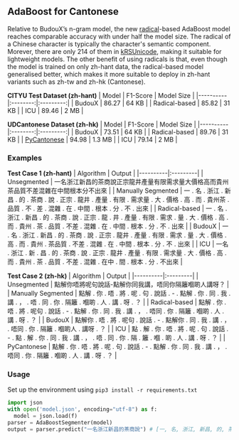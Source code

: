 ## AdaBoost for Cantonese

Relative to BudouX’s n-gram model, the new [radical](https://en.wikipedia.org/wiki/Chinese_character_radicals)-based AdaBoost model reaches comparable accuracy with under half the model size. The radical of a Chinese character is typically the character's semantic component. Morever, there are only 214 of them in [kRSUnicode](https://en.wikipedia.org/wiki/Kangxi_radicals), making it suitable for lightweight models. The other benefit of using radicals is that, even though the model is trained on only zh-hant data, the radical-based model generalised better, which makes it more suitable to deploy in zh-hant variants such as zh-tw and zh-hk (Cantonese).

**CITYU Test Dataset (zh-hant)**
| Model | F1-Score | Model Size |
|----------|:--------:|:---------:|
| BudouX  | 86.27  | 64 KB  |
| Radical-based  | 85.82  | 31 KB  |
| ICU | 89.46 | 2 MB |

**UDCantonese Dataset (zh-hk)**
| Model | F1-Score | Model Size |
|----------|:--------:|:---------:|
| BudouX  | 73.51  | 64 KB  |
| Radical-based  | 89.76  | 31 KB  |
| [PyCantonese](https://github.com/jacksonllee/pycantonese) | 94.98  | 1.3 MB  |
| ICU | 79.14 | 2 MB |

### Examples

**Test Case 1 (zh-hant)**
| Algorithm | Output |
|----------|:---------|
| Unsegmented | 一名浙江新昌的茶商說正宗龍井產量有限需求量大價格高而貴州茶品質不差混雜在中間根本分不出來 |
| Manually Segmented | 一 . 名 . 浙江 . 新昌 . 的 . 茶商 . 說 . 正宗 . 龍井 . 產量 . 有限 . 需求量 . 大 . 價格 . 高 . 而 . 貴州茶 . 品質 . 不 . 差 . 混雜 . 在 . 中間 . 根本 . 分 . 不 . 出來 |
| Radical-based | 一 . 名 . 浙江 . 新昌 . 的 . 茶商 . 說 . 正宗 . 龍 . 井 . 產量 . 有限 . 需求 . 量 . 大 . 價格 . 高 . 而 . 貴州 . 茶 . 品質 . 不差 . 混雜 . 在 . 中間 . 根本 . 分 . 不 . 出來 |
| BudouX | 一 . 名 . 浙江 . 新昌 . 的 . 茶商 . 說 . 正宗 . 龍井 . 產量 . 有限 . 需求 . 量 . 大 . 價格 . 高 . 而 . 貴州 . 茶品質 . 不差 . 混雜 . 在 . 中間 . 根本 . 分 . 不 . 出來 |
| ICU | 一名 . 浙江 . 新 . 昌 . 的 . 茶商 . 說 . 正宗 . 龍井 . 產量 . 有限 . 需求量 . 大 . 價格 . 高 . 而 . 貴州 . 茶 . 品質 . 不差 . 混雜 . 在中 . 間 . 根本 . 分 . 不出來 |

**Test Case 2 (zh-hk)**
| Algorithm | Output |
|----------|:---------|
| Unsegmented | 點解你唔將呢句說話-點解你同我講，唔同你隔籬嗰啲人講呀？ |
| Manually Segmented | 點解 . 你 . 唔 . 將 . 呢 . 句 . 說話 . - . 點解 . 你 . 同 . 我 . 講 . ， . 唔 . 同 . 你 . 隔籬 . 嗰啲 . 人 . 講 . 呀 . ？ |
| Radical-based | 點解 . 你 . 唔 . 將 . 呢句 . 說話 . - . 點解 . 你 . 同 . 我 . 講 . ， . 唔同 . 你 . 隔籬 . 嗰啲 . 人 . 講 . 呀 . ？ |
| BudouX | 點解你 . 唔 . 將 . 呢句 . 說話 . - . 點解你 . 同 . 我 . 講 . ， . 唔同 . 你 . 隔籬 . 嗰啲人 . 講呀 . ？ |
| ICU | 點 . 解 . 你 . 唔 . 將 . 呢 . 句 . 說話 . - . 點 . 解 . 你 . 同 . 我 . 講 . ， . 唔 . 同 . 你 . 隔 . 籬 . 嗰 . 啲 . 人 . 講 . 呀 . ？ |
| PyCantonese | 點解 . 你 . 唔 . 將 . 呢 . 句 . 說話 . - . 點解 . 你 . 同 . 我 . 講 . ， . 唔同 . 你 . 隔籬 . 嗰啲 . 人 . 講 . 呀 . ？ |

### Usage

Set up the environment using ```pip3 install -r requirements.txt```

```python
import json
with open('model.json', encoding="utf-8") as f:
  model = json.load(f)
parser = AdaBoostSegmenter(model)
output = parser.predict("一名浙江新昌的茶商說") # [一, 名, 浙江, 新昌, 的, 茶商, 說]
```
